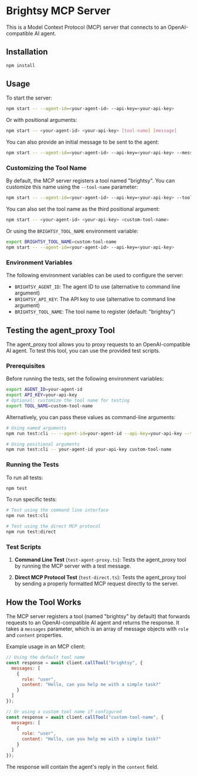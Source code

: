 # Brightsy MCP Server

This is a Model Context Protocol (MCP) server that connects to an OpenAI-compatible AI agent.

## Installation

```bash
npm install
```

## Usage

To start the server:

```bash
npm start -- --agent-id=<your-agent-id> --api-key=<your-api-key>
```

Or with positional arguments:

```bash
npm start -- <your-agent-id> <your-api-key> [tool-name] [message]
```

You can also provide an initial message to be sent to the agent:

```bash
npm start -- --agent-id=<your-agent-id> --api-key=<your-api-key> --message="Hello, agent!"
```

### Customizing the Tool Name

By default, the MCP server registers a tool named "brightsy". You can customize this name using the `--tool-name` parameter:

```bash
npm start -- --agent-id=<your-agent-id> --api-key=<your-api-key> --tool-name=<custom-tool-name>
```

You can also set the tool name as the third positional argument:

```bash
npm start -- <your-agent-id> <your-api-key> <custom-tool-name>
```

Or using the `BRIGHTSY_TOOL_NAME` environment variable:

```bash
export BRIGHTSY_TOOL_NAME=custom-tool-name
npm start -- --agent-id=<your-agent-id> --api-key=<your-api-key>
```

### Environment Variables

The following environment variables can be used to configure the server:

- `BRIGHTSY_AGENT_ID`: The agent ID to use (alternative to command line argument)
- `BRIGHTSY_API_KEY`: The API key to use (alternative to command line argument)
- `BRIGHTSY_TOOL_NAME`: The tool name to register (default: "brightsy")

## Testing the agent_proxy Tool

The agent_proxy tool allows you to proxy requests to an OpenAI-compatible AI agent. To test this tool, you can use the provided test scripts.

### Prerequisites

Before running the tests, set the following environment variables:

```bash
export AGENT_ID=your-agent-id
export API_KEY=your-api-key
# Optional: customize the tool name for testing
export TOOL_NAME=custom-tool-name
```

Alternatively, you can pass these values as command-line arguments:

```bash
# Using named arguments
npm run test:cli -- --agent-id=your-agent-id --api-key=your-api-key --tool-name=custom-tool-name

# Using positional arguments
npm run test:cli -- your-agent-id your-api-key custom-tool-name
```

### Running the Tests

To run all tests:

```bash
npm test
```

To run specific tests:

```bash
# Test using the command line interface
npm run test:cli

# Test using the direct MCP protocol
npm run test:direct
```

### Test Scripts

1. **Command Line Test** (`test-agent-proxy.ts`): Tests the agent_proxy tool by running the MCP server with a test message.

2. **Direct MCP Protocol Test** (`test-direct.ts`): Tests the agent_proxy tool by sending a properly formatted MCP request directly to the server.

## How the Tool Works

The MCP server registers a tool (named "brightsy" by default) that forwards requests to an OpenAI-compatible AI agent and returns the response. It takes a `messages` parameter, which is an array of message objects with `role` and `content` properties.

Example usage in an MCP client:

```javascript
// Using the default tool name
const response = await client.callTool("brightsy", {
  messages: [
    {
      role: "user",
      content: "Hello, can you help me with a simple task?"
    }
  ]
});

// Or using a custom tool name if configured
const response = await client.callTool("custom-tool-name", {
  messages: [
    {
      role: "user",
      content: "Hello, can you help me with a simple task?"
    }
  ]
});
```

The response will contain the agent's reply in the `content` field.
